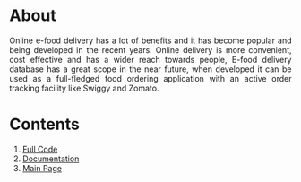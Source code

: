 # About 
<div align='justify'>
Online e-food delivery has a lot of benefits and it has become popular and being developed in the recent years. Online delivery is more convenient, cost effective and has a wider reach towards people, E-food delivery database has a great scope in the near future, when developed it can be used as a full-fledged food ordering application with an active order tracking facility like Swiggy and Zomato.
   
# Contents
1. [Full Code](https://github.com/carbonvibes/Projects/blob/Food-Ordering-app/menu.py)
2. [Documentation](https://github.com/carbonvibes/Projects/blob/Food-Ordering-app/Food%20Delivery%20Database.pdf)
3. [Main Page](https://github.com/carbonvibes/Projects)
   
